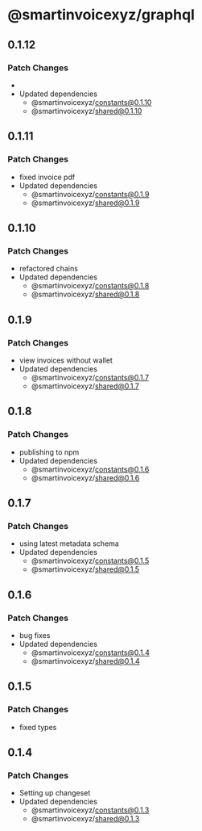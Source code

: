 # @smartinvoicexyz/graphql

## 0.1.12

### Patch Changes

-
- Updated dependencies
  - @smartinvoicexyz/constants@0.1.10
  - @smartinvoicexyz/shared@0.1.10

## 0.1.11

### Patch Changes

- fixed invoice pdf
- Updated dependencies
  - @smartinvoicexyz/constants@0.1.9
  - @smartinvoicexyz/shared@0.1.9

## 0.1.10

### Patch Changes

- refactored chains
- Updated dependencies
  - @smartinvoicexyz/constants@0.1.8
  - @smartinvoicexyz/shared@0.1.8

## 0.1.9

### Patch Changes

- view invoices without wallet
- Updated dependencies
  - @smartinvoicexyz/constants@0.1.7
  - @smartinvoicexyz/shared@0.1.7

## 0.1.8

### Patch Changes

- publishing to npm
- Updated dependencies
  - @smartinvoicexyz/constants@0.1.6
  - @smartinvoicexyz/shared@0.1.6

## 0.1.7

### Patch Changes

- using latest metadata schema
- Updated dependencies
  - @smartinvoicexyz/constants@0.1.5
  - @smartinvoicexyz/shared@0.1.5

## 0.1.6

### Patch Changes

- bug fixes
- Updated dependencies
  - @smartinvoicexyz/constants@0.1.4
  - @smartinvoicexyz/shared@0.1.4

## 0.1.5

### Patch Changes

- fixed types

## 0.1.4

### Patch Changes

- Setting up changeset
- Updated dependencies
  - @smartinvoicexyz/constants@0.1.3
  - @smartinvoicexyz/shared@0.1.3
